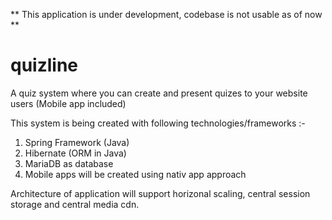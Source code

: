 ** This application is under development, codebase is not usable as of now **

# quizline
A quiz system where you can create and present quizes to your website users (Mobile app included)


This system is being created with following technologies/frameworks :-

1. Spring Framework (Java)
2. Hibernate (ORM in Java)
3. MariaDB as database
4. Mobile apps will be created using nativ app approach

Architecture of application will support horizonal scaling, central session storage and central media cdn.







